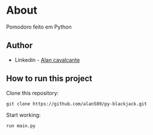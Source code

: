 # About

Pomodoro feito em Python

## Author

- Linkedin - [Alan cavalcante](https://www.linkedin.com/in/alan--cavalcante/)

## How to run this project

Clone this repository:

```
git clone https://github.com/alan589/py-blackjack.git
```

Start working:

```
run main.py
```

